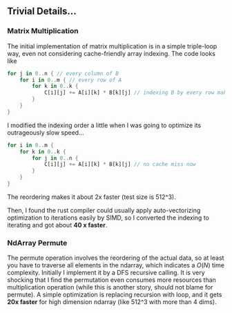 ## Trivial Details...

### Matrix Multiplication

The initial implementation of matrix multiplication is in a simple triple-loop way, even not considering cache-friendly array indexing. The code looks like

```rust
for j in 0..n { // every column of B
    for i in 0..m { // every row of A
        for k in 0..k {
            C[i][j] += A[i][k] * B[k][j] // indexing B by every row makes cache miss a lot
        }
    }
}
```

I modified the indexing order a little when I was going to optimize its outrageously slow speed...

```rust
for i in 0..m {
    for k in 0..k {
    	for j in 0..n {
            C[i][j] += A[i][k] * B[k][j] // no cache miss now
        }
    }
}
```

The reordering makes it about 2x faster (test size is 512^3).

Then, I found the rust compiler could usually apply auto-vectorizing optimization to iterations easily by SIMD, so I converted the indexing to iterating and got about **40 x faster**.

### NdArray Permute

The permute operation involves the reordering of the actual data, so at least you have to traverse all elements in the ndarray, which indicates a $O(N)$ time complexity. Initially I implement it by a DFS recursive calling. It is very shocking that I find the permutation even consumes more resources than multiplication operation (while this is another story, should not blame for permute). A simple optimization is replacing recursion with loop, and it gets **20x faster** for high dimension ndarray (like 512^3 with more than 4 dims).
